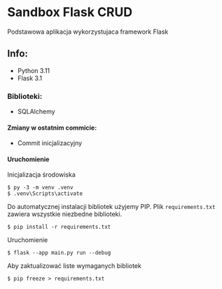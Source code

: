 # Sandbox Flask CRUD 
Podstawowa aplikacja wykorzystujaca framework Flask
## Info:
- Python 3.11
- Flask 3.1
### Biblioteki:
- SQLAlchemy
#### Zmiany w ostatnim commicie:
- Commit inicjalizacyjny
#### Uruchomienie
Inicjalizacja środowiska
```
$ py -3 -m venv .venv
$ .venv\Scripts\activate
```
Do automatycznej instalacji bibliotek użyjemy PIP. Plik `requirements.txt` zawiera wszystkie niezbedne biblioteki.
```
$ pip install -r requirements.txt
```
Uruchomienie
```
$ flask --app main.py run --debug
```

Aby zaktualizować liste wymaganych bibliotek
```
$ pip freeze > requirements.txt
```

